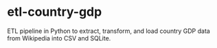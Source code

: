 # etl-country-gdp
ETL pipeline in Python to extract, transform, and load country GDP data from Wikipedia into CSV and SQLite.
